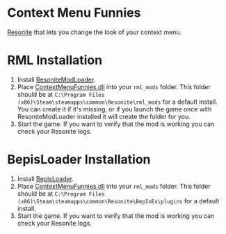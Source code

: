 # Context Menu Funnies
[Resonite](https://resonite.com/) that lets you change the look of your context menu.

# RML Installation
1. Install [ResoniteModLoader](https://github.com/resonite-modding-group/ResoniteModLoader).
2. Place [ContextMenuFunnies.dll](https://github.com/LeCloutPanda/ContextMenuFunnies/releases/latest/download/ContextMenuFunnies-RML.dll) into your `rml_mods` folder. This folder should be at `C:\Program Files (x86)\Steam\steamapps\common\Resonite\rml_mods` for a default install. You can create it if it's missing, or if you launch the game once with ResoniteModLoader installed it will create the folder for you.
3. Start the game. If you want to verify that the mod is working you can check your Resonite logs. 

# BepisLoader Installation
1. Install [BepisLoader](https://github.com/ResoniteModding/BepisLoader).
2. Place [ContextMenuFunnies.dll](https://github.com/LeCloutPanda/ContextMenuFunnies/releases/latest/download/ContextMenuFunnies-BepisLoader.dll) into your `rml_mods` folder. This folder should be at `C:\Program Files (x86)\Steam\steamapps\common\Resonite\BepInEx\plugins` for a default install.
3. Start the game. If you want to verify that the mod is working you can check your Resonite logs. 
